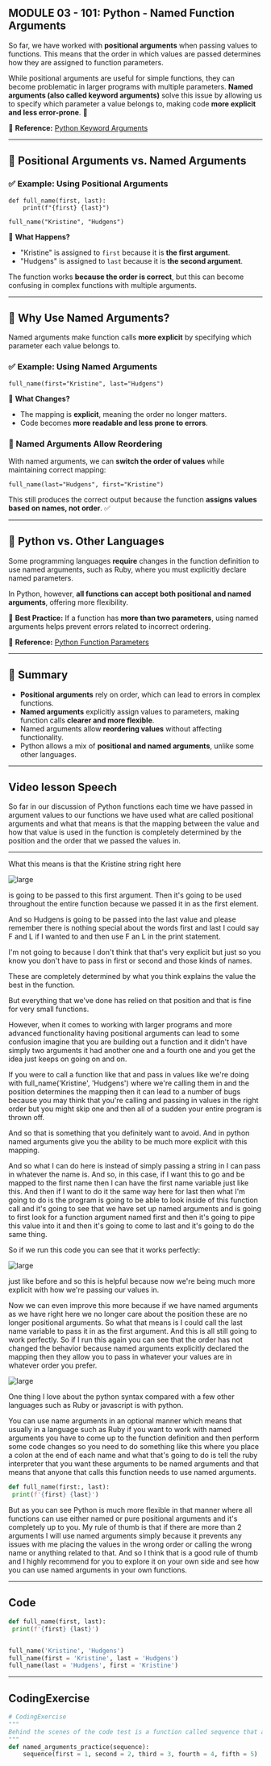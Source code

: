 ## MODULE 03 - 101: Python - Named Function Arguments

So far, we have worked with **positional arguments** when passing values to functions. This means that the order in which values are passed determines how they are assigned to function parameters.

While positional arguments are useful for simple functions, they can become problematic in larger programs with multiple parameters. **Named arguments (also called keyword arguments)** solve this issue by allowing us to specify which parameter a value belongs to, making code **more explicit and less error-prone**. 🚀

🔗 **Reference:** [Python Keyword Arguments](https://docs.python.org/3/tutorial/controlflow.html#keyword-arguments)

---

## 🔹 Positional Arguments vs. Named Arguments

### ✅ Example: Using Positional Arguments

```
def full_name(first, last):
    print(f"{first} {last}")

full_name("Kristine", "Hudgens")
```

📌 **What Happens?**

- "Kristine" is assigned to `first` because it is **the first argument**.
- "Hudgens" is assigned to `last` because it is **the second argument**.

The function works **because the order is correct**, but this can become confusing in complex functions with multiple arguments.

---

## 🔹 Why Use Named Arguments?

Named arguments make function calls **more explicit** by specifying which parameter each value belongs to.

### ✅ Example: Using Named Arguments

```
full_name(first="Kristine", last="Hudgens")
```

📌 **What Changes?**

- The mapping is **explicit**, meaning the order no longer matters.
- Code becomes **more readable and less prone to errors**.

### 🔄 Named Arguments Allow Reordering

With named arguments, we can **switch the order of values** while maintaining correct mapping:

```
full_name(last="Hudgens", first="Kristine")
```

This still produces the correct output because the function **assigns values based on names, not order**. ✅

---

## 🔹 Python vs. Other Languages

Some programming languages **require** changes in the function definition to use named arguments, such as Ruby, where you must explicitly declare named parameters.

In Python, however, **all functions can accept both positional and named arguments**, offering more flexibility.

🔹 **Best Practice:** If a function has **more than two parameters**, using named arguments helps prevent errors related to incorrect ordering.

🔗 **Reference:** [Python Function Parameters](https://docs.python.org/3/reference/compound_stmts.html#function-definitions)

---

## 📌 Summary

- **Positional arguments** rely on order, which can lead to errors in complex functions.
- **Named arguments** explicitly assign values to parameters, making function calls **clearer and more flexible**.
- Named arguments allow **reordering values** without affecting functionality.
- Python allows a mix of **positional and named arguments**, unlike some other languages.

****

## Video lesson Speech

So far in our discussion of Python functions each time we have passed in argument values to our functions we have used what are called positional arguments and what that means is that the mapping between the value and how that value is used in the function is completely determined by the position and the order that we passed the values in.

****

What this means is that the Kristine string right here

![large](./03-101_IMG1.png)

is going to be passed to this first argument. Then it's going to be used throughout the entire function because we passed it in as the first element.   

And so Hudgens is going to be passed into the last value and please remember there is nothing special about the words first and last I could say F and L if I wanted to and then use F an L in the print statement.   

I'm not going to because I don't think that that's very explicit but just so you know you don't have to pass in first or second and those kinds of names.   

These are completely determined by what you think explains the value the best in the function.

But everything that we've done has relied on that position and that is fine for very small functions.   

However, when it comes to working with larger programs and more advanced functionality having positional arguments can lead to some confusion imagine that you are building out a function and it didn't have simply two arguments it had another one and a fourth one and you get the idea just keeps on going on and on.

If you were to call a function like that and pass in values like we're doing with full_name('Kristine', 'Hudgens') where we're calling them in and the position determines the mapping then it can lead to a number of bugs because you may think that you're calling and passing in values in the right order but you might skip one and then all of a sudden your entire program is thrown off.   

And so that is something that you definitely want to avoid. And in python named arguments give you the ability to be much more explicit with this mapping.

And so what I can do here is instead of simply passing a string in I 
can pass in whatever the name is. And so, in this case, if I want this 
to go and be mapped to the first name then I can have the first name 
variable just like this. And then if I want to do it the same way here 
for last then what I'm going to do is the program is going to be able to
 look inside of this function call and it's going to see that we have 
set up named arguments and is going to first look for a function 
argument named first and then it's going to pipe this value into it and 
then it's going to come to last and it's going to do the same thing.

So if we run this code you can see that it works perfectly:

![large](./03-101_IMG2.png)

just like before and so this is helpful because now we're being much more explicit with how we're passing our values in.

Now we can even improve this more because if we have named arguments 
as we have right here we no longer care about the position these are no 
longer positional arguments. So what that means is I could call the last
 name variable to pass it in as the first argument. And this is all 
still going to work perfectly. So if I run this again you can see that 
the order has not changed the behavior because named arguments 
explicitly declared the mapping then they allow you to pass in whatever 
your values are in whatever order you prefer.

![large](./03-101_IMG3.png)

One thing I love about the python syntax compared with a few other languages such as Ruby or javascript is with python.   

You can use name arguments in an optional manner which means that usually in a language such as Ruby if you want to work with named arguments you have to come 
up to the function definition and then perform some code changes so you need to do something like this where you place a colon at the end of each name and what that's going to do is tell the ruby interpreter that you want these arguments to be named arguments and that means that anyone that calls this function needs to use named arguments.

```python
def full_name(first:, last):
 print(f'{first} {last}')
```

But as you can see Python is much more flexible in that manner where 
all functions can use either named or pure positional arguments and it's
 completely up to you. My rule of thumb is that if there are more than 2
 arguments I will use named arguments simply because it prevents any 
issues with me placing the values in the wrong order or calling the 
wrong name or anything related to that. And so I think that is a good 
rule of thumb and I highly recommend for you to explore it on your own 
side and see how you can use named arguments in your own functions.

****

## Code

```python
def full_name(first, last):
 print(f'{first} {last}')


full_name('Kristine', 'Hudgens')
full_name(first = 'Kristine', last = 'Hudgens')
full_name(last = 'Hudgens', first = 'Kristine')
```

****

## CodingExercise

```python
# CodingExercise
"""
Behind the scenes of the code test is a function called sequence that accepts 5 arguments: first, second, third, fourth, and fifth. Unfortunately, they are not in sequential order. Using named arguments, call the sequence function and pass in the 5 arguments, setting their values to 1, 2, 3, 4, 5 respectively.
"""
def named_arguments_practice(sequence):
    sequence(first = 1, second = 2, third = 3, fourth = 4, fifth = 5)

```
